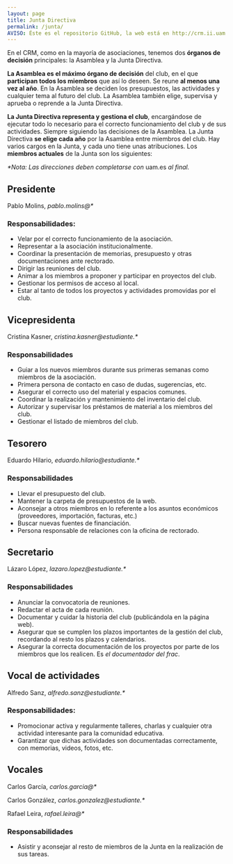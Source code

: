 ```yaml
---
layout: page
title: Junta Directiva 
permalink: /junta/
AVISO: Éste es el repositorio GitHub, la web está en http://crm.ii.uam.es/
---
```


En el CRM, como en la mayoría de asociaciones, tenemos dos **órganos de decisión** principales: la Asamblea y la Junta Directiva.

**La Asamblea es el máximo órgano de decisión** del club, en el que **participan todos los miembros** que así lo deseen. Se reune **al menos una vez al año**. En la Asamblea se deciden los presupuestos, las actividades y cualquier tema al futuro del club. La Asamblea también elige, supervisa y aprueba o reprende a la Junta Directiva.

**La Junta Directiva representa y gestiona el club**, encargándose de ejecutar todo lo necesario para el correcto funcionamiento del club y de sus actividades. Siempre siguiendo las decisiones de la Asamblea. La Junta Directiva **se elige cada año** por la Asamblea entre miembros del club. Hay varios cargos en la Junta, y cada uno tiene unas atribuciones. Los **miembros actuales** de la Junta son los siguientes:

_*Nota: Las direcciones deben completarse con_ uam.es _al final._

## Presidente

Pablo Molins, _pablo.molins@*_

### Responsabilidades:

* Velar por el correcto funcionamiento de la asociación.
* Representar a la asociación institucionalmente.
* Coordinar la presentación de memorias, presupuesto y otras documentaciones ante rectorado.
* Dirigir las reuniones del club.
* Animar a los miembros a  proponer y participar en proyectos del club.
* Gestionar los permisos de acceso al local.
* Estar al tanto de todos los proyectos y actividades promovidas por el club.

## Vicepresidenta

Cristina Kasner, _cristina.kasner@estudiante.*_

### Responsabilidades

* Guiar a los nuevos miembros durante sus primeras semanas como miembros de la 
asociación.
* Primera persona de contacto en caso de dudas, sugerencias, etc.
* Asegurar el correcto uso del material y espacios comunes.
* Coordinar la realización y mantenimiento del inventario del club.
* Autorizar y supervisar los préstamos de material a los miembros del club.
* Gestionar el listado de miembros del club.

## Tesorero

Eduardo Hilario, _eduardo.hilario@estudiante.*_

### Responsabilidades

* Llevar el presupuesto del club.
* Mantener la carpeta de presupuestos de la web.
* Aconsejar a otros miembros en lo referente a los asuntos económicos (proveedores, importación, facturas, etc.)
* Buscar nuevas fuentes de financiación.
* Persona responsable de relaciones con la oficina de rectorado.

## Secretario

Lázaro López, _lazaro.lopez@estudiante.*_

### Responsabilidades

* Anunciar la convocatoria de reuniones.
* Redactar el acta de cada reunión.
* Documentar y cuidar la historia del club (publicándola en la página web).
* Asegurar que se cumplen los plazos importantes de la gestión del club, recordando al resto los plazos y calendarios.
* Asegurar la correcta documentación de los proyectos por parte de los miembros que los realicen. Es *el documentador del frac*.

## Vocal de actividades

Alfredo Sanz, _alfredo.sanz@estudiante.*_

### Responsabilidades:

* Promocionar activa y regularmente talleres, charlas y cualquier otra actividad interesante para la comunidad educativa.
* Garantizar que dichas actividades son documentadas correctamente, con memorias, videos, fotos, etc.

## Vocales

Carlos García, _carlos.garcia@*_ 

Carlos González, _carlos.gonzalez@estudiante.*_

Rafael Leira, _rafael.leira@*_

### Responsabilidades

* Asistir y aconsejar al resto de miembros de la Junta en la realización de sus tareas.
